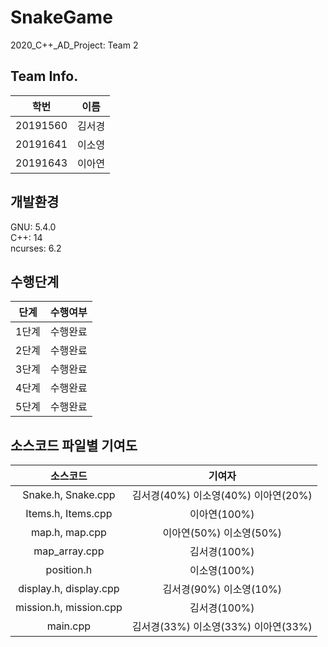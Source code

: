 # SnakeGame
2020_C++_AD_Project: Team 2

## Team Info.
|학번|이름|
|:--:|:--:|
|20191560|김서경|
|20191641|이소영|
|20191643|이아연|

## 개발환경
GNU: 5.4.0  
C++: 14  
ncurses: 6.2  

## 수행단계
|단계|수행여부|
|:--:|:--:|
|1단계|수행완료|
|2단계|수행완료|
|3단계|수행완료|
|4단계|수행완료|
|5단계|수행완료|

## 소스코드 파일별 기여도
|소스코드|기여자|
|:--:|:--:|
|Snake.h, Snake.cpp | 김서경(40%) 이소영(40%) 이아연(20%)|
|Items.h, Items.cpp | 이아연(100%)|
|map.h, map.cpp | 이아연(50%) 이소영(50%)|
|map_array.cpp | 김서경(100%)|
|position.h | 이소영(100%)|
|display.h, display.cpp | 김서경(90%) 이소영(10%)|
|mission.h, mission.cpp | 김서경(100%)|
|main.cpp | 김서경(33%) 이소영(33%) 이아연(33%)|
